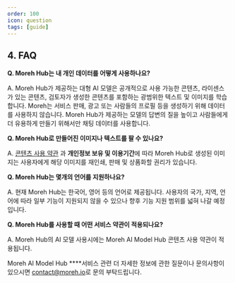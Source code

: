 ```yaml
---
order: 100
icon: question
tags: [guide]
---
```


## 4. FAQ

**Q. Moreh Hub는 내 개인 데이터를 어떻게 사용하나요?**

A. Moreh Hub가 제공하는 대형 AI 모델은 공개적으로 사용 가능한 콘텐츠, 라이센스가 있는 콘텐츠, 검토자가 생성한 콘텐츠를 포함하는 광범위한 텍스트 및 이미지를 학습합니다. Moreh는 서비스 판매, 광고 또는 사람들의 프로필 등을 생성하기 위해 데이터를 사용하지 않습니다. Moreh Hub가 제공하는 모델의 답변의 질을 높이고 사람들에게 더 유용하게 만들기 위해서만 채팅 데이터를 사용합니다.

**Q. Moreh Hub로 만들어진 이미지나 텍스트를 팔 수 있나요?**

A. [콘텐츠 사용 약관](http://localhost:5000/moreh/moreh-docs2024/settings/pages/products/ai-model-hub/privacy--terms/#moreh-ai-model-hub-콘텐츠-사용-약관) 과 **개인정보 보유 및 이용기간**에 따라 Moreh Hub로 생성된 이미지는 사용자에게 해당 이미지를 재인쇄, 판매 및 상품화할 권리가 있습니다.

**Q. Moreh Hub는 몇개의 언어를 지원하나요?**

A. 현재 Moreh Hub는 한국어, 영어 등의 언어로 제공됩니다. 사용자의 국가, 지역, 언어에 따라 일부 기능이 지원되지 않을 수 있으나 향후 기능 지원 범위를 넓혀 나갈 예정입니다.

**Q. Moreh Hub를 사용할 때 어떤 서비스 약관이 적용되나요?** 

A. Moreh Hub의 AI 모델 사용시에는 Moreh AI Model Hub 콘텐츠 사용 약관이 적용됩니다.

Moreh AI Model Hub ****서비스 관련 더 자세한 정보에 관한 질문이나 문의사항이 있으시면 [contact@moreh.io](https://www.notion.so/docs-moreh-io-cadaf37e9e2e4b94a680902591f67927?pvs=21)로 문의 부탁드립니다.